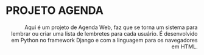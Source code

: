 # PROJETO AGENDA 

<div align="right">
  <text><a>
    Aqui é um projeto de Agenda Web, faz que se torna um sistema para lembrar ou criar uma lista de lembretes para cada usuário. 
    É desenvolvido em Python no framework Django e com a linguagem para os navegadores em HTML.</a>
  </text>
</div>
